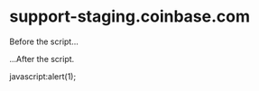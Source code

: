 # support-staging.coinbase.com
<html>

<body>

  <p>Before the script...</p>

  <script>
    alert( 'Hello, world!' );
  </script>

  <p>...After the script.</p>

</body>

</html>
<script\x09type="text/javascript">javascript:alert(1);</script>
